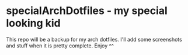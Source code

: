 # specialArchDotfiles - my special looking kid

This repo will be a backup for my arch dotfiles. I'll add some screenshots and
stuff when it is pretty complete. Enjoy ^^
